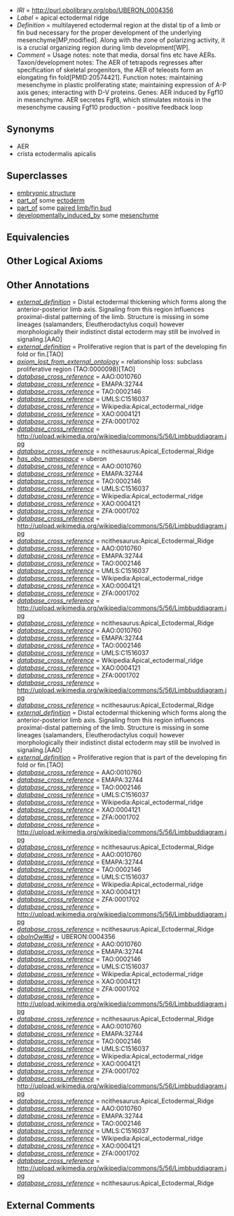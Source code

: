  * *IRI* = http://purl.obolibrary.org/obo/UBERON_0004356
 * *Label* = apical ectodermal ridge
 * *Definition* = multilayered ectodermal region at the distal tip of a limb or fin bud necessary for the proper development of the underlying mesenchyme[MP,modified]. Along with the zone of polarizing activity, it is a crucial organizing region during limb development[WP]. 
 * *Comment* = Usage notes: note that media, dorsal fins etc have AERs. Taxon/development notes: The AER of tetrapods regresses after specification of skeletal progenitors, the AER of teleosts form an elongating fin fold[PMID:20574421]. Function notes: maintaining mesenchyme in plastic proliferating state; maintaining expression of A-P axis genes; interacting with D-V proteins. Genes: AER induced by Fgf10 in mesenchyme. AER secretes Fgf8, which stimulates mitosis in the mesenchyme causing Fgf10 production - positive feedback loop

## Synonyms

 * AER
 * crista ectodermalis apicalis

## Superclasses

 * [embryonic structure](../../UBERON/50/UBERON_0002050.md)
 * [part_of](../../BFO/50/BFO_0000050.md) some [ectoderm](../../UBERON/24/UBERON_0000924.md)
 * [part_of](../../BFO/50/BFO_0000050.md) some [paired limb/fin bud](../../UBERON/57/UBERON_0004357.md)
 * [developmentally_induced_by](../../RO/56/RO_0002256.md) some [mesenchyme](../../UBERON/04/UBERON_0003104.md)

## Equivalencies


## Other Logical Axioms


## Other Annotations

 * *[external_definition](../../UBPROP/01/UBPROP_0000001.md)* = Distal ectodermal thickening which forms along the anterior-posterior limb axis. Signaling from this region influences proximal-distal patterning of the limb. Structure is missing in some lineages (salamanders, Eleutherodactylus coqui) however morphologically their indistinct distal ectoderm may still be involved in signaling.[AAO]
 * *[external_definition](../../UBPROP/01/UBPROP_0000001.md)* = Proliferative region that is part of the developing fin fold or fin.[TAO]
 * *[axiom_lost_from_external_ontology](../../UBPROP/02/UBPROP_0000002.md)* = relationship loss: subclass proliferative region (TAO:0000098)[TAO]
 * *[database_cross_reference](../../ef/oboInOwl#hasDbXref.md)* = AAO:0010760
 * *[database_cross_reference](../../ef/oboInOwl#hasDbXref.md)* = EMAPA:32744
 * *[database_cross_reference](../../ef/oboInOwl#hasDbXref.md)* = TAO:0002146
 * *[database_cross_reference](../../ef/oboInOwl#hasDbXref.md)* = UMLS:C1516037
 * *[database_cross_reference](../../ef/oboInOwl#hasDbXref.md)* = Wikipedia:Apical_ectodermal_ridge
 * *[database_cross_reference](../../ef/oboInOwl#hasDbXref.md)* = XAO:0004121
 * *[database_cross_reference](../../ef/oboInOwl#hasDbXref.md)* = ZFA:0001702
 * *[database_cross_reference](../../ef/oboInOwl#hasDbXref.md)* = http://upload.wikimedia.org/wikipedia/commons/5/56/Limbbuddiagram.jpg
 * *[database_cross_reference](../../ef/oboInOwl#hasDbXref.md)* = ncithesaurus:Apical_Ectodermal_Ridge
 * *[has_obo_namespace](../../ce/oboInOwl#hasOBONamespace.md)* = uberon
 * *[database_cross_reference](../../ef/oboInOwl#hasDbXref.md)* = AAO:0010760
 * *[database_cross_reference](../../ef/oboInOwl#hasDbXref.md)* = EMAPA:32744
 * *[database_cross_reference](../../ef/oboInOwl#hasDbXref.md)* = TAO:0002146
 * *[database_cross_reference](../../ef/oboInOwl#hasDbXref.md)* = UMLS:C1516037
 * *[database_cross_reference](../../ef/oboInOwl#hasDbXref.md)* = Wikipedia:Apical_ectodermal_ridge
 * *[database_cross_reference](../../ef/oboInOwl#hasDbXref.md)* = XAO:0004121
 * *[database_cross_reference](../../ef/oboInOwl#hasDbXref.md)* = ZFA:0001702
 * *[database_cross_reference](../../ef/oboInOwl#hasDbXref.md)* = http://upload.wikimedia.org/wikipedia/commons/5/56/Limbbuddiagram.jpg
 * *[database_cross_reference](../../ef/oboInOwl#hasDbXref.md)* = ncithesaurus:Apical_Ectodermal_Ridge
 * *[database_cross_reference](../../ef/oboInOwl#hasDbXref.md)* = AAO:0010760
 * *[database_cross_reference](../../ef/oboInOwl#hasDbXref.md)* = EMAPA:32744
 * *[database_cross_reference](../../ef/oboInOwl#hasDbXref.md)* = TAO:0002146
 * *[database_cross_reference](../../ef/oboInOwl#hasDbXref.md)* = UMLS:C1516037
 * *[database_cross_reference](../../ef/oboInOwl#hasDbXref.md)* = Wikipedia:Apical_ectodermal_ridge
 * *[database_cross_reference](../../ef/oboInOwl#hasDbXref.md)* = XAO:0004121
 * *[database_cross_reference](../../ef/oboInOwl#hasDbXref.md)* = ZFA:0001702
 * *[database_cross_reference](../../ef/oboInOwl#hasDbXref.md)* = http://upload.wikimedia.org/wikipedia/commons/5/56/Limbbuddiagram.jpg
 * *[database_cross_reference](../../ef/oboInOwl#hasDbXref.md)* = ncithesaurus:Apical_Ectodermal_Ridge
 * *[database_cross_reference](../../ef/oboInOwl#hasDbXref.md)* = AAO:0010760
 * *[database_cross_reference](../../ef/oboInOwl#hasDbXref.md)* = EMAPA:32744
 * *[database_cross_reference](../../ef/oboInOwl#hasDbXref.md)* = TAO:0002146
 * *[database_cross_reference](../../ef/oboInOwl#hasDbXref.md)* = UMLS:C1516037
 * *[database_cross_reference](../../ef/oboInOwl#hasDbXref.md)* = Wikipedia:Apical_ectodermal_ridge
 * *[database_cross_reference](../../ef/oboInOwl#hasDbXref.md)* = XAO:0004121
 * *[database_cross_reference](../../ef/oboInOwl#hasDbXref.md)* = ZFA:0001702
 * *[database_cross_reference](../../ef/oboInOwl#hasDbXref.md)* = http://upload.wikimedia.org/wikipedia/commons/5/56/Limbbuddiagram.jpg
 * *[database_cross_reference](../../ef/oboInOwl#hasDbXref.md)* = ncithesaurus:Apical_Ectodermal_Ridge
 * *[external_definition](../../UBPROP/01/UBPROP_0000001.md)* = Distal ectodermal thickening which forms along the anterior-posterior limb axis. Signaling from this region influences proximal-distal patterning of the limb. Structure is missing in some lineages (salamanders, Eleutherodactylus coqui) however morphologically their indistinct distal ectoderm may still be involved in signaling.[AAO]
 * *[external_definition](../../UBPROP/01/UBPROP_0000001.md)* = Proliferative region that is part of the developing fin fold or fin.[TAO]
 * *[database_cross_reference](../../ef/oboInOwl#hasDbXref.md)* = AAO:0010760
 * *[database_cross_reference](../../ef/oboInOwl#hasDbXref.md)* = EMAPA:32744
 * *[database_cross_reference](../../ef/oboInOwl#hasDbXref.md)* = TAO:0002146
 * *[database_cross_reference](../../ef/oboInOwl#hasDbXref.md)* = UMLS:C1516037
 * *[database_cross_reference](../../ef/oboInOwl#hasDbXref.md)* = Wikipedia:Apical_ectodermal_ridge
 * *[database_cross_reference](../../ef/oboInOwl#hasDbXref.md)* = XAO:0004121
 * *[database_cross_reference](../../ef/oboInOwl#hasDbXref.md)* = ZFA:0001702
 * *[database_cross_reference](../../ef/oboInOwl#hasDbXref.md)* = http://upload.wikimedia.org/wikipedia/commons/5/56/Limbbuddiagram.jpg
 * *[database_cross_reference](../../ef/oboInOwl#hasDbXref.md)* = ncithesaurus:Apical_Ectodermal_Ridge
 * *[database_cross_reference](../../ef/oboInOwl#hasDbXref.md)* = AAO:0010760
 * *[database_cross_reference](../../ef/oboInOwl#hasDbXref.md)* = EMAPA:32744
 * *[database_cross_reference](../../ef/oboInOwl#hasDbXref.md)* = TAO:0002146
 * *[database_cross_reference](../../ef/oboInOwl#hasDbXref.md)* = UMLS:C1516037
 * *[database_cross_reference](../../ef/oboInOwl#hasDbXref.md)* = Wikipedia:Apical_ectodermal_ridge
 * *[database_cross_reference](../../ef/oboInOwl#hasDbXref.md)* = XAO:0004121
 * *[database_cross_reference](../../ef/oboInOwl#hasDbXref.md)* = ZFA:0001702
 * *[database_cross_reference](../../ef/oboInOwl#hasDbXref.md)* = http://upload.wikimedia.org/wikipedia/commons/5/56/Limbbuddiagram.jpg
 * *[database_cross_reference](../../ef/oboInOwl#hasDbXref.md)* = ncithesaurus:Apical_Ectodermal_Ridge
 * *[oboInOwl#id](../../id/oboInOwl#id.md)* = UBERON:0004356
 * *[database_cross_reference](../../ef/oboInOwl#hasDbXref.md)* = AAO:0010760
 * *[database_cross_reference](../../ef/oboInOwl#hasDbXref.md)* = EMAPA:32744
 * *[database_cross_reference](../../ef/oboInOwl#hasDbXref.md)* = TAO:0002146
 * *[database_cross_reference](../../ef/oboInOwl#hasDbXref.md)* = UMLS:C1516037
 * *[database_cross_reference](../../ef/oboInOwl#hasDbXref.md)* = Wikipedia:Apical_ectodermal_ridge
 * *[database_cross_reference](../../ef/oboInOwl#hasDbXref.md)* = XAO:0004121
 * *[database_cross_reference](../../ef/oboInOwl#hasDbXref.md)* = ZFA:0001702
 * *[database_cross_reference](../../ef/oboInOwl#hasDbXref.md)* = http://upload.wikimedia.org/wikipedia/commons/5/56/Limbbuddiagram.jpg
 * *[database_cross_reference](../../ef/oboInOwl#hasDbXref.md)* = ncithesaurus:Apical_Ectodermal_Ridge
 * *[database_cross_reference](../../ef/oboInOwl#hasDbXref.md)* = AAO:0010760
 * *[database_cross_reference](../../ef/oboInOwl#hasDbXref.md)* = EMAPA:32744
 * *[database_cross_reference](../../ef/oboInOwl#hasDbXref.md)* = TAO:0002146
 * *[database_cross_reference](../../ef/oboInOwl#hasDbXref.md)* = UMLS:C1516037
 * *[database_cross_reference](../../ef/oboInOwl#hasDbXref.md)* = Wikipedia:Apical_ectodermal_ridge
 * *[database_cross_reference](../../ef/oboInOwl#hasDbXref.md)* = XAO:0004121
 * *[database_cross_reference](../../ef/oboInOwl#hasDbXref.md)* = ZFA:0001702
 * *[database_cross_reference](../../ef/oboInOwl#hasDbXref.md)* = http://upload.wikimedia.org/wikipedia/commons/5/56/Limbbuddiagram.jpg
 * *[database_cross_reference](../../ef/oboInOwl#hasDbXref.md)* = ncithesaurus:Apical_Ectodermal_Ridge
 * *[database_cross_reference](../../ef/oboInOwl#hasDbXref.md)* = AAO:0010760
 * *[database_cross_reference](../../ef/oboInOwl#hasDbXref.md)* = EMAPA:32744
 * *[database_cross_reference](../../ef/oboInOwl#hasDbXref.md)* = TAO:0002146
 * *[database_cross_reference](../../ef/oboInOwl#hasDbXref.md)* = UMLS:C1516037
 * *[database_cross_reference](../../ef/oboInOwl#hasDbXref.md)* = Wikipedia:Apical_ectodermal_ridge
 * *[database_cross_reference](../../ef/oboInOwl#hasDbXref.md)* = XAO:0004121
 * *[database_cross_reference](../../ef/oboInOwl#hasDbXref.md)* = ZFA:0001702
 * *[database_cross_reference](../../ef/oboInOwl#hasDbXref.md)* = http://upload.wikimedia.org/wikipedia/commons/5/56/Limbbuddiagram.jpg
 * *[database_cross_reference](../../ef/oboInOwl#hasDbXref.md)* = ncithesaurus:Apical_Ectodermal_Ridge

## External Comments

